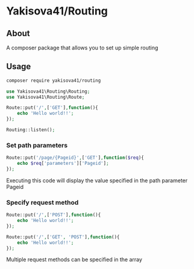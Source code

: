 # Yakisova41/Routing

## About
A composer package that allows you to set up simple routing

## Usage
```bash
composer require yakisova41/routing
```
```php
use Yakisova41\Routing\Routing;
use Yakisova41\Routing\Route;

Route::put('/',['GET'],function(){
    echo 'Hello world!!';
});

Routing::listen();
```

### Set path parameters
```php
Route::put('/page/{Pageid}',['GET'],function($req){
    echo $req['parameters']['Pageid'];
});
```
Executing this code will display the value specified in the path parameter Pageid


### Specify request method
```php
Route::put('/',['POST'],function(){
    echo 'Hello world!!';
});

Route::put('/',['GET', 'POST'],function(){
    echo 'Hello world!!';
});
```
Multiple request methods can be specified in the array
